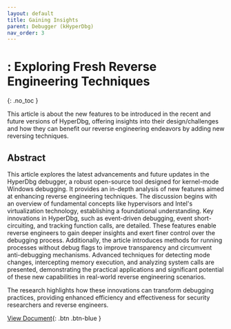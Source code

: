 ```yaml
---
layout: default
title: Gaining Insights
parent: Debugger (kHyperDbg)
nav_order: 3
---
```


# : Exploring Fresh Reverse Engineering Techniques
{: .no_toc }

This article is about the new features to be introduced in the recent and future versions of HyperDbg, offering insights into their design/challenges and how they can benefit our reverse engineering endeavors by adding new reversing techniques.

## Abstract

This article explores the latest advancements and future updates in the HyperDbg debugger, a robust open-source tool designed for kernel-mode Windows debugging. It provides an in-depth analysis of new features aimed at enhancing reverse engineering techniques. The discussion begins with an overview of fundamental concepts like hypervisors and Intel's virtualization technology, establishing a foundational understanding. Key innovations in HyperDbg, such as event-driven debugging, event short-circuiting, and tracking function calls, are detailed. These features enable reverse engineers to gain deeper insights and exert finer control over the debugging process. Additionally, the article introduces methods for running processes without debug flags to improve transparency and circumvent anti-debugging mechanisms. Advanced techniques for detecting mode changes, intercepting memory execution, and analyzing system calls are presented, demonstrating the practical applications and significant potential of these new capabilities in real-world reverse engineering scenarios. 

The research highlights how these innovations can transform debugging practices, providing enhanced efficiency and effectiveness for security researchers and reverse engineers.

[View Document](){: .btn .btn-blue }
